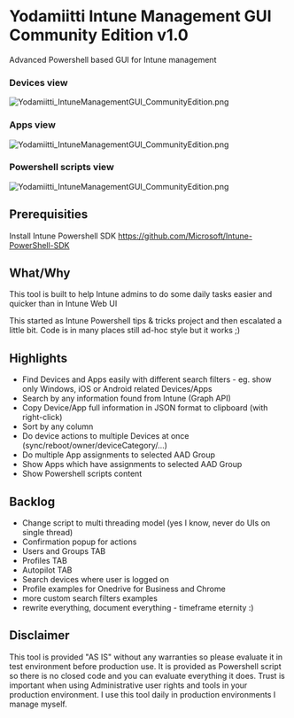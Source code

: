 # Yodamiitti Intune Management GUI Community Edition v1.0
Advanced Powershell based GUI for Intune management

### Devices view
![Yodamiitti_IntuneManagementGUI_CommunityEdition.png](https://www.petripaavola.fi/Yodamiitti_IntuneManagementGUI_CommunityEdition.png)

### Apps view
![Yodamiitti_IntuneManagementGUI_CommunityEdition.png](https://www.petripaavola.fi/Yodamiitti_IntuneManagementGUI_CommunityEdition_Apps.png)

### Powershell scripts view
![Yodamiitti_IntuneManagementGUI_CommunityEdition.png](https://www.petripaavola.fi/Yodamiitti_IntuneManagementGUI_CommunityEdition_Powershell.png)

## Prerequisities
Install Intune Powershell
SDK https://github.com/Microsoft/Intune-PowerShell-SDK

## What/Why
This tool is built to help Intune admins to do some daily tasks easier and quicker than in Intune Web UI

This started as Intune Powershell tips & tricks project and then escalated a little bit. Code is in many places still ad-hoc style but it works ;)

## Highlights
* Find Devices and Apps easily with different search filters - eg. show only Windows, iOS or Android related Devices/Apps
* Search by any information found from Intune (Graph API)
* Copy Device/App full information in JSON format to clipboard (with right-click)
* Sort by any column
* Do device actions to multiple Devices at once (sync/reboot/owner/deviceCategory/...)
* Do multiple App assignments to selected AAD Group
* Show Apps which have assignments to selected AAD Group
* Show Powershell scripts content
## Backlog
* Change script to multi threading model (yes I know, never do UIs on single thread)
* Confirmation popup for actions
* Users and Groups TAB
* Profiles TAB
* Autopilot TAB
* Search devices where user is logged on
* Profile examples for Onedrive for Business and Chrome
* more custom search filters examples
* rewrite everything, document everything - timeframe eternity :)

## Disclaimer
This tool is provided "AS IS" without any warranties so please evaluate it in test environment before production use. It is provided as Powershell script so there is no closed code and you can evaluate everything it does. Trust is important when using Administrative user rights and tools in your production environment. I use this tool daily in production environments I manage myself.

